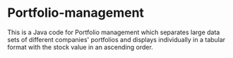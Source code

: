 # Portfolio-management
This is a Java code for Portfolio management which separates large data sets of different companies' portfolios and displays individually in a tabular format with the stock value in an ascending order.
